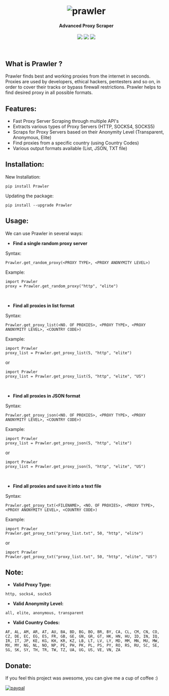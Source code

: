 <h1 align="center">
	<br>
	<img src="https://i.ibb.co/w7jx8Yg/prawler.png" alt="prawler">
</h1>
<h4 align="center">Advanced Proxy Scraper</h4>
<p align="center">
	<a href="https://pypi.org/project/Prawler/"><img src="https://img.shields.io/pypi/v/Prawler"></a>
<a href="https://raw.githubusercontent.com/priyamharsh14/Prawler/master/LICENSE"><img src="https://img.shields.io/github/license/priyamharsh14/Prawler"></a>
<img src="https://img.shields.io/pypi/pyversions/Prawler">
</p>
<br>

## What is Prawler ?
Prawler finds best and working proxies from the internet in seconds. Proxies are used by developers, ethical hackers, pentesters and so on, in order to cover their tracks or bypass firewall restrictions. Prawler helps to find desired proxy in all possible formats.

## Features:
- Fast Proxy Server Scraping through multiple API's
- Extracts various types of Proxy Servers (HTTP, SOCKS4, SOCKS5)
- Scraps for Proxy Servers based on their Anonymity Level (Transparent, Anonymous, Elite)
- Find proxies from a specific country (using Country Codes)
- Various output formats available (List, JSON, TXT file)

## Installation:

New Installation:
```
pip install Prawler
```

Updating the package:
```
pip install --upgrade Prawler
```

## Usage:

We can use Prawler in several ways:
- **Find a single random proxy server**

Syntax:
```
Prawler.get_random_proxy(<PROXY TYPE>, <PROXY ANONYMITY LEVEL>)
```
Example:
```
import Prawler
proxy = Prawler.get_random_proxy("http", "elite")
```
<br>

- **Find all proxies in list format**

Syntax:
```
Prawler.get_proxy_list(<NO. OF PROXIES>, <PROXY TYPE>, <PROXY ANONYMITY LEVEL>, <COUNTRY CODE>)
```
Example:
```
import Prawler
proxy_list = Prawler.get_proxy_list(5, "http", "elite")
```
or
```
import Prawler
proxy_list = Prawler.get_proxy_list(5, "http", "elite", "US")
```
<br>

- **Find all proxies in JSON format**

Syntax:
```
Prawler.get_proxy_json(<NO. OF PROXIES>, <PROXY TYPE>, <PROXY ANONYMITY LEVEL>, <COUNTRY CODE>)
```
Example:
```
import Prawler
proxy_list = Prawler.get_proxy_json(5, "http", "elite")
```
or
```
import Prawler
proxy_list = Prawler.get_proxy_json(5, "http", "elite", "US")
```
<br>

- **Find all proxies and save it into a text file**

Syntax:
```
Prawler.get_proxy_txt(<FILENAME>, <NO. OF PROXIES>, <PROXY TYPE>, <PROXY ANONYMITY LEVEL>, <COUNTRY CODE>)
```
Example:
```
import Prawler
Prawler.get_proxy_txt("proxy_list.txt", 50, "http", "elite")
```
or
```
import Prawler
Prawler.get_proxy_txt("proxy_list.txt", 50, "http", "elite", "US")
```

## Note:

- **Valid Proxy Type:**<br>
```
http, socks4, socks5
```
- **Valid Anonymity Level:**<br>
```
all, elite, anonymous, transparent
```
- **Valid Country Codes:**<br>
```
AF, AL, AM, AR, AT, AU, BA, BD, BG, BO, BR, BY, CA, CL, CM, CN, CO, CZ, DE, EC, EG, ES, FR, GB, GE, GN, GR, GT, HK, HN, HU, ID, IN, IQ, IR, IT, JP, KE, KG, KH, KR, KZ, LB, LT, LV, LY, MD, MM, MN, MU, MW, MX, MY, NG, NL, NO, NP, PE, PH, PK, PL, PS, PY, RO, RS, RU, SC, SE, SG, SK, SY, TH, TR, TW, TZ, UA, UG, US, VE, VN, ZA
```

## Donate:

If you feel this project was awesome, you can give me a cup of coffee :)

[![paypal](https://www.paypalobjects.com/en_US/i/btn/btn_donateCC_LG.gif)](https://www.paypal.me/priyamharsh14)
